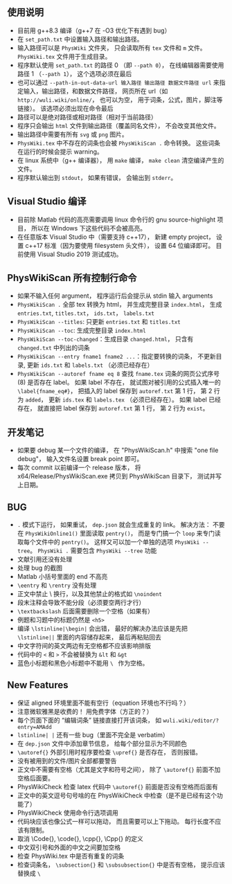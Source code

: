 ## 使用说明
* 目前用 g++8.3 编译（g++7 在 -O3 优化下有遇到 bug）
* 在 `set_path.txt` 中设置输入路径和输出路径。
* 输入路径可以是 `PhysWiki` 文件夹， 只会读取所有 `tex` 文件和 `m` 文件。 `PhysWiki.tex` 文件用于生成目录。
* 程序默认使用 `set_path.txt` 的路径 0 （即 `--path 0`）， 在线编辑器需要使用路径 1 （`--path 1`）， 这个选项必须在最后
* 也可以通过 `--path-in-out-data-url 输入路径 输出路径 数据文件路径 url` 来指定输入，输出路径，和数据文件路径， 网页所在 url（如 `http://wuli.wiki/online/`， 也可以为空， 用于词条，公式，图片，脚注等链接）。 该选项必须出现在命令最后
* 路径可以是绝对路径或相对路径（相对于当前路径）
* 程序只会输出 `html` 文件到输出路径（覆盖同名文件）， 不会改变其他文件。
* 输出路径中需要有所有 `svg` 或 `png` 图片。
* `PhysWiki.tex` 中不存在的词条也会被 `PhysWikiScan .` 命令转换。 这些词条在运行的时候会提示 warning。
* 在 linux 系统中（g++ 编译器）， 用 `make` 编译， `make clean` 清空编译产生的文件。
* 程序默认输出到 `stdout`， 如果有错误， 会输出到 `stderr`。

## Visual Studio 编译
* 目前除 Matlab 代码的高亮需要调用 linux 命令行的 gnu source-highlight 项目， 所以在 Windows 下这些代码不会被高亮。
* 在任意版本 Visual Studio 中（需要支持 c++17）， 新建 empty project， 设置 c++17 标准（因为要使用 filesystem 头文件）， 设置 64 位编译即可。 目前使用 Visual Studio 2019 测试成功。

## PhysWikiScan 所有控制行命令
* 如果不输入任何 argument， 程序运行后会提示从 stdin 输入 arguments
* `PhysWikiScan .` 全部 tex 转换为 html， 并生成完整目录 `index.html`， 生成 `entries.txt`, `titles.txt`， `ids.txt`， `labels.txt`
* `PhysWikiScan --titles`: 只更新 `entries.txt` 和 `titles.txt`
* `PhysWikiScan --toc`: 生成完整目录 `index.html`
* `PhysWikiScan --toc-changed`：生成目录 `changed.html`， 只含有 `changed.txt` 中列出的词条
* `PhysWikiScan --entry fname1 fname2 ...`：指定要转换的词条， 不更新目录, 更新 `ids.txt` 和 `labels.txt` （必须已经存在）
* `PhysWikiScan --autoref fname eq 8` 查找 `fname.tex` 词条的网页公式序号 (8) 是否存在 label。 如果 label 不存在， 就试图对被引用的公式插入唯一的 `\label{fname_eq#}`， 把插入的 label 保存到 `autoref.txt` 第 1 行， 第 2 行为 `added`， 更新 `ids.tex` 和 `labels.tex` （必须已经存在）。 如果 label 已经存在， 就直接把 label 保存到 `autoref.txt` 第 1 行， 第 2 行为 `exist`。 

## 开发笔记
* 如果要 debug 某一个文件的编译， 在 "PhysWikiScan.h" 中搜索 "one file debug"， 输入文件名设置 break point 即可。
* 每次 commit 以前编译一个 release 版本， 将 x64/Release/PhysWikiScan.exe 拷贝到 PhysWikiScan 目录下， 测试并写上日期。

## BUG
* `.` 模式下运行， 如果重试， `dep.json` 就会生成重复的 link。 解决方法： 不要在 `PhysWikiOnline1()` 里面读取 `pentry()`， 而是专门搞一个 `loop` 来专门读取每个文件中的 `pentry()`。 这样又可以加一个单独的选项 `PhysWiki --tree`。 `PhysWiki .` 需要包含 `PhysWiki --tree` 功能
* 文献引用还没有处理
* 处理 bug 的截图
* Matlab 小括号里面的 end 不高亮
* `\eentry` 和 `\rentry` 没有处理
* 正文中禁止 \\ 换行，以及其他禁止的格式如 `\noindent`
* 段末注释会导致不能分段（必须要空两行才行）
* `\textbackslash` 后面需要删除一个空格（如果有）
* 例题和习题中的标题仍然是 `<h5>`
* 编译 `\lstinline|\begin|` 会出错， 最好的解决办法应该是先把 `\lstinline||` 里面的内容储存起来， 最后再粘贴回去
* 中文字符间的英文两边有无空格都不应该影响排版
* 代码中的 `<` 和 `>` 不会被替换为 `&lt` 和 `&gt`
* 蓝色小标题和黑色小标题中不能用 `\ ` 作为空格。

## New Features
* 保证 aligned 环境里面不能有空行（equation 环境也不行吗？）
* 注意微软雅黑是收费的！ 用免费字体（方正的？）
* 每个页面下面的 “编辑词条” 链接直接打开该词条， 如 `wuli.wiki/editor/?entry=AMAdd`
* `lstinline| |` 还有一些 bug（里面不完全是 verbatim）
* 在 `dep.json` 文件中添加章节信息， 给每个部分显示为不同颜色
* `\autoref{}` 外部引用时程序要检查 `\upref{}` 是否存在， 否则报错。
* 没有被用到的文件/图片全部都要警告
* 正文中不需要有空格（尤其是文字和符号之间）， 除了 `\autoref{}` 前面不加空格后面要。
* PhysWikiCheck 检查 latex 代码中 `\autoref{}` 前面是否没有空格而后面有
* 正文中的英文逗号句号啥的在 PhysWikiCheck 中检查（是不是已经有这个功能了）
* PhysWikiCheck 使用命令行选项调用
* 代码块应该也像公式一样可以拖动， 而且需要可以上下拖动。 每行长度不应该有限制。
* 取消 \Code{}, \code{}, \cpp{}, \Cpp{} 的定义
* 中文双引号和外面的中文之间要加空格
* 检查 PhysWiki.tex 中是否有重复的词条
* 检查词条名， `\subsection{}` 和 `\subsubsection{}` 中是否有空格， 提示应该替换成 `\ `
